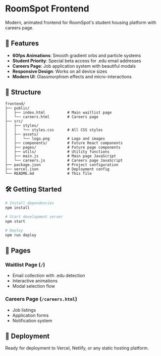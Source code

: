 # RoomSpot Frontend

Modern, animated frontend for RoomSpot's student housing platform with careers page.

## 🚀 Features

- **60fps Animations**: Smooth gradient orbs and particle systems
- **Student Priority**: Special beta access for .edu email addresses
- **Careers Page**: Job application system with beautiful modals
- **Responsive Design**: Works on all device sizes
- **Modern UI**: Glassmorphism effects and micro-interactions

## 📁 Structure

```
frontend/
├── public/
│   ├── index.html          # Main waitlist page
│   └── careers.html        # Careers page
├── src/
│   ├── styles/
│   │   └── styles.css      # All CSS styles
│   ├── assets/
│   │   └── logo.png        # Logo and images
│   ├── components/         # Future React components
│   ├── pages/              # Future page components
│   ├── utils/              # Utility functions
│   ├── main.js             # Main page JavaScript
│   └── careers.js          # Careers page JavaScript
├── package.json            # Project configuration
├── vercel.json             # Deployment config
└── README.md               # This file
```

## 🛠️ Getting Started

```bash
# Install dependencies
npm install

# Start development server
npm start

# Deploy
npm run deploy
```

## 🎯 Pages

### Waitlist Page (`/`)
- Email collection with .edu detection
- Interactive animations
- Modal selection flow

### Careers Page (`/careers.html`)
- Job listings
- Application forms
- Notification system

## 🚀 Deployment

Ready for deployment to Vercel, Netlify, or any static hosting platform. 